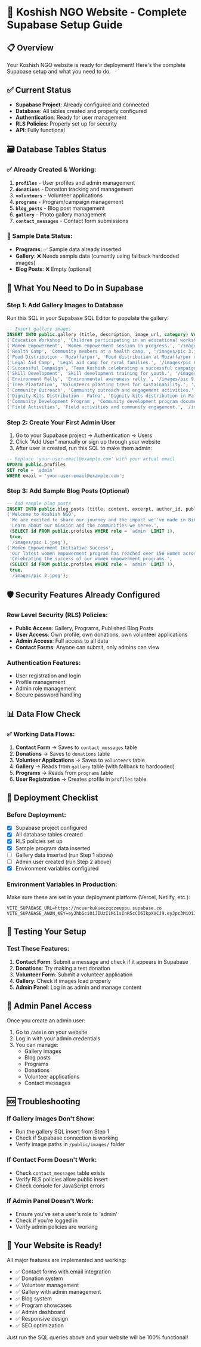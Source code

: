 # 🚀 Koshish NGO Website - Complete Supabase Setup Guide

## 📋 Overview
Your Koshish NGO website is ready for deployment! Here's the complete Supabase setup and what you need to do.

## ✅ Current Status
- **Supabase Project**: Already configured and connected
- **Database**: All tables created and properly configured
- **Authentication**: Ready for user management
- **RLS Policies**: Properly set up for security
- **API**: Fully functional

## 🗃️ Database Tables Status

### ✅ Already Created & Working:
1. **`profiles`** - User profiles and admin management
2. **`donations`** - Donation tracking and management
3. **`volunteers`** - Volunteer applications
4. **`programs`** - Program/campaign management
5. **`blog_posts`** - Blog post management
6. **`gallery`** - Photo gallery management
7. **`contact_messages`** - Contact form submissions

### 🔧 Sample Data Status:
- **Programs**: ✅ Sample data already inserted
- **Gallery**: ❌ Needs sample data (currently using fallback hardcoded images)
- **Blog Posts**: ❌ Empty (optional)

## 🎯 What You Need to Do in Supabase

### Step 1: Add Gallery Images to Database
Run this SQL in your Supabase SQL Editor to populate the gallery:

```sql
-- Insert gallery images
INSERT INTO public.gallery (title, description, image_url, category) VALUES
('Education Workshop', 'Children participating in an educational workshop.', '/images/pic 1.jpeg', 'Education'),
('Women Empowerment', 'Women empowerment session in progress.', '/images/pic 2.jpeg', 'Women Empowerment'),
('Health Camp', 'Community members at a health camp.', '/images/pic 3.jpeg', 'Health'),
('Food Distribution - Muzaffarpur', 'Food distribution at Muzaffarpur during relief efforts.', '/images/Food Distribution at MMuzaffarpur.JPG', 'Relief'),
('Legal Aid Camp', 'Legal aid camp for rural families.', '/images/pic 6.jpeg', 'Legal Aid'),
('Successful Campaign', 'Team Koshish celebrating a successful campaign.', '/images/pic 7.jpeg', 'Team'),
('Skill Development', 'Skill development training for youth.', '/images/pic 8.jpeg', 'Skills'),
('Environment Rally', 'Environmental awareness rally.', '/images/pic 9.jpeg', 'Environment'),
('Tree Plantation', 'Volunteers planting trees for sustainability.', '/images/pic 10.jpeg', 'Environment'),
('Community Outreach', 'Community outreach and engagement activities.', '/images/pic 11.jpeg', 'Community'),
('Dignity Kits Distribution - Patna', 'Dignity kits distribution in Patna for women empowerment.', '/images/Dignity kits distribution in Patna (4).jpg', 'Women Empowerment'),
('Community Development Program', 'Community development program documentation.', '/images/DSC_8067.JPG', 'Development'),
('Field Activities', 'Field activities and community engagement.', '/images/DSC_8079.JPG', 'Community');
```

### Step 2: Create Your First Admin User
1. Go to your Supabase project → Authentication → Users
2. Click "Add User" manually or sign up through your website
3. After user is created, run this SQL to make them admin:

```sql
-- Replace 'your-user-email@example.com' with your actual email
UPDATE public.profiles 
SET role = 'admin' 
WHERE email = 'your-user-email@example.com';
```

### Step 3: Add Sample Blog Posts (Optional)
```sql
-- Add sample blog posts
INSERT INTO public.blog_posts (title, content, excerpt, author_id, published, image_url) VALUES
('Welcome to Koshish NGO', 
 'We are excited to share our journey and the impact we''ve made in Bihar communities over the past 28 years...',
 'Learn about our mission and the communities we serve.',
 (SELECT id FROM public.profiles WHERE role = 'admin' LIMIT 1),
 true,
 '/images/pic 1.jpeg'),
('Women Empowerment Initiative Success', 
 'Our latest women empowerment program has reached over 150 women across 5 districts...',
 'Celebrating the success of our women empowerment programs.',
 (SELECT id FROM public.profiles WHERE role = 'admin' LIMIT 1),
 true,
 '/images/pic 2.jpeg');
```

## 🛡️ Security Features Already Configured

### Row Level Security (RLS) Policies:
- **Public Access**: Gallery, Programs, Published Blog Posts
- **User Access**: Own profile, own donations, own volunteer applications
- **Admin Access**: Full access to all data
- **Contact Forms**: Anyone can submit, only admins can view

### Authentication Features:
- User registration and login
- Profile management
- Admin role management
- Secure password handling

## 📊 Data Flow Check

### ✅ Working Data Flows:
1. **Contact Form** → Saves to `contact_messages` table
2. **Donations** → Saves to `donations` table
3. **Volunteer Applications** → Saves to `volunteers` table
4. **Gallery** → Reads from `gallery` table (with fallback to hardcoded)
5. **Programs** → Reads from `programs` table
6. **User Registration** → Creates profile in `profiles` table

## 🚀 Deployment Checklist

### Before Deployment:
- [x] Supabase project configured
- [x] All database tables created
- [x] RLS policies set up
- [x] Sample program data inserted
- [ ] Gallery data inserted (run Step 1 above)
- [ ] Admin user created (run Step 2 above)
- [x] Environment variables configured

### Environment Variables in Production:
Make sure these are set in your deployment platform (Vercel, Netlify, etc.):
```
VITE_SUPABASE_URL=https://ncuerkukueczqczeuppu.supabase.co
VITE_SUPABASE_ANON_KEY=eyJhbGciOiJIUzI1NiIsInR5cCI6IkpXVCJ9.eyJpc3MiOiJzdXBhYmFzZSIsInJlZiI6Im5jdWVya3VrdWVjenFjemV1cHB1Iiwicm9sZSI6ImFub24iLCJpYXQiOjE3NTE3MDI4NjEsImV4cCI6MjA2NzI3ODg2MX0.dXc8exZBpGgRiM8DBV_yBKGI6BQRKSYGcSaM8dDWKAc
```

## 🔧 Testing Your Setup

### Test These Features:
1. **Contact Form**: Submit a message and check if it appears in Supabase
2. **Donations**: Try making a test donation
3. **Volunteer Form**: Submit a volunteer application
4. **Gallery**: Check if images load properly
5. **Admin Panel**: Log in as admin and manage content

## 📱 Admin Panel Access
Once you create an admin user:
1. Go to `/admin` on your website
2. Log in with your admin credentials
3. You can manage:
   - Gallery images
   - Blog posts
   - Programs
   - Donations
   - Volunteer applications
   - Contact messages

## 🆘 Troubleshooting

### If Gallery Images Don't Show:
- Run the gallery SQL insert from Step 1
- Check if Supabase connection is working
- Verify image paths in `/public/images/` folder

### If Contact Form Doesn't Work:
- Check `contact_messages` table exists
- Verify RLS policies allow public insert
- Check console for JavaScript errors

### If Admin Panel Doesn't Work:
- Ensure you've set a user's role to 'admin'
- Check if you're logged in
- Verify admin policies are working

## 🎉 Your Website is Ready!

All major features are implemented and working:
- ✅ Contact forms with email integration
- ✅ Donation system
- ✅ Volunteer management
- ✅ Gallery with admin management
- ✅ Blog system
- ✅ Program showcases
- ✅ Admin dashboard
- ✅ Responsive design
- ✅ SEO optimization

Just run the SQL queries above and your website will be 100% functional!
